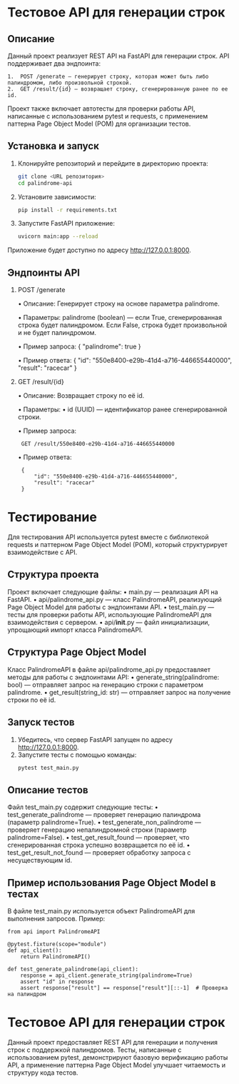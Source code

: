# Тестовое API для генерации строк

## Описание

Данный проект реализует REST API на FastAPI для генерации строк. API поддерживает два эндпоинта:

	1.	POST /generate — генерирует строку, которая может быть либо палиндромом, либо произвольной строкой.
	2.	GET /result/{id} — возвращает строку, сгенерированную ранее по ее id.

Проект также включает автотесты для проверки работы API, написанные с использованием pytest и requests, с применением паттерна Page Object Model (POM) для организации тестов.

## Установка и запуск

1. Клонируйте репозиторий и перейдите в директорию проекта:
   ```bash
   git clone <URL репозитория>
   cd palindrome-api

2. Установите зависимости:
   ```bash
   pip install -r requirements.txt

3. Запустите FastAPI приложение:
   ```bash
   uvicorn main:app --reload

Приложение будет доступно по адресу http://127.0.0.1:8000.

## Эндпоинты API

1. POST /generate

 	•	Описание: Генерирует строку на основе параметра palindrome.

 	•	Параметры: palindrome (boolean) — если True, сгенерированная строка будет палиндромом. Если False, строка будет произвольной и не будет палиндромом.
	
 	•	Пример запроса:
	{
		"palindrome": true
   	}


 	•	Пример ответа:
   	{
		"id": "550e8400-e29b-41d4-a716-446655440000",
		"result": "racecar"
	}

2. GET /result/{id}

 	•	Описание: Возвращает строку по её id.

	•	Параметры:
	•	    id (UUID) — идентификатор ранее сгенерированной строки.

 	•	Пример запроса:

		GET /result/550e8400-e29b-41d4-a716-446655440000

 	•	Пример ответа:

	 	{
		    "id": "550e8400-e29b-41d4-a716-446655440000",
		    "result": "racecar"
		}

# Тестирование 

Для тестирования API используется pytest вместе с библиотекой requests и паттерном Page Object Model (POM), который структурирует взаимодействие с API.

## Структура проекта

Проект включает следующие файлы:
	•	main.py — реализация API на FastAPI.
	•	api/palindrome_api.py — класс PalindromeAPI, реализующий Page Object Model для работы с эндпоинтами API.
	•	test_main.py — тесты для проверки работы API, использующие PalindromeAPI для взаимодействия с сервером.
	•	api/__init__.py — файл инициализации, упрощающий импорт класса PalindromeAPI.

## Структура Page Object Model

Класс PalindromeAPI в файле api/palindrome_api.py предоставляет методы для работы с эндпоинтами API:
	•	generate_string(palindrome: bool) — отправляет запрос на генерацию строки с параметром palindrome.
	•	get_result(string_id: str) — отправляет запрос на получение строки по её id.

## Запуск тестов

1.	Убедитесь, что сервер FastAPI запущен по адресу http://127.0.0.1:8000.
2.	Запустите тесты с помощью команды:
	   ```bash
	   pytest test_main.py

## Описание тестов

Файл test_main.py содержит следующие тесты:
	•	test_generate_palindrome — проверяет генерацию палиндрома (параметр palindrome=True).
	•	test_generate_non_palindrome — проверяет генерацию непалиндромной строки (параметр palindrome=False).
	•	test_get_result_found — проверяет, что сгенерированная строка успешно возвращается по её id.
	•	test_get_result_not_found — проверяет обработку запроса с несуществующим id.

## Пример использования Page Object Model в тестах

В файле test_main.py используется объект PalindromeAPI для выполнения запросов. Пример:

	from api import PalindromeAPI
	
	@pytest.fixture(scope="module")
	def api_client():
	    return PalindromeAPI()
	
	def test_generate_palindrome(api_client):
	    response = api_client.generate_string(palindrome=True)
	    assert "id" in response
	    assert response["result"] == response["result"][::-1]  # Проверка на палиндром


# Тестовое API для генерации строк

Данный проект предоставляет REST API для генерации и получения строк с поддержкой палиндромов. Тесты, написанные с использованием pytest, демонстрируют базовую верификацию работы API, а применение паттерна Page Object Model улучшает читаемость и структуру кода тестов.
